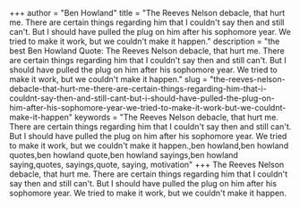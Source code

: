 +++
author = "Ben Howland"
title = "The Reeves Nelson debacle, that hurt me. There are certain things regarding him that I couldn't say then and still can't. But I should have pulled the plug on him after his sophomore year. We tried to make it work, but we couldn't make it happen."
description = "the best Ben Howland Quote: The Reeves Nelson debacle, that hurt me. There are certain things regarding him that I couldn't say then and still can't. But I should have pulled the plug on him after his sophomore year. We tried to make it work, but we couldn't make it happen."
slug = "the-reeves-nelson-debacle-that-hurt-me-there-are-certain-things-regarding-him-that-i-couldnt-say-then-and-still-cant-but-i-should-have-pulled-the-plug-on-him-after-his-sophomore-year-we-tried-to-make-it-work-but-we-couldnt-make-it-happen"
keywords = "The Reeves Nelson debacle, that hurt me. There are certain things regarding him that I couldn't say then and still can't. But I should have pulled the plug on him after his sophomore year. We tried to make it work, but we couldn't make it happen.,ben howland,ben howland quotes,ben howland quote,ben howland sayings,ben howland saying,quotes, sayings,quote, saying, motivation"
+++
The Reeves Nelson debacle, that hurt me. There are certain things regarding him that I couldn't say then and still can't. But I should have pulled the plug on him after his sophomore year. We tried to make it work, but we couldn't make it happen.
